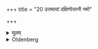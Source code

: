 +++
title = "20 उत्तमायां दक्षिणोत्तानौ नमो"

+++

<details><summary>मूलम्</summary>

उत्तमायां दक्षिणोत्तानौ नमो वः पितरः स्वधायै नमो वः पितरो मन्यव इति २०
</details>

<details><summary>Oldenberg</summary>

20. On the last (pit), turning the inside of the right hand upwards, with (the formula), 'Adoration to you, O Fathers, for the sake of comfort! Adoration to you, O Fathers, for the sake of wrath!' (MB. II, 3, 9).
</details>
